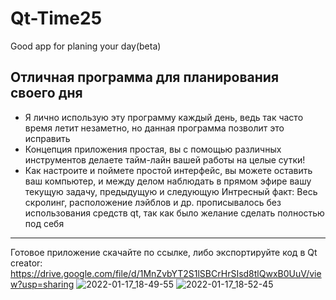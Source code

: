 # Qt-Time25
Good app for planing your day(beta)
## Отличная программа для планирования своего дня
- Я лично использую эту программу каждый день, ведь так часто время летит незаметно, но данная программа позволит это исправить
- Концепция приложения простая, вы с помощью различных инструментов делаете тайм-лайн вашей работы на целые сутки! 
- Как настроите и поймете простой интерфейс, вы можете оставить ваш компьютер, и между делом наблюдать в прямом эфире вашу текущую задачу, предыдущую и следующую
Интресный факт: Весь скролинг, расположение лэйблов и др. прописывалось без использования средств qt, так как было желание сделать полностью под себя
-----------
Готовое приложение скачайте по ссылке, либо экспортируйте код в Qt creator: https://drive.google.com/file/d/1MnZvbYT2S1lSBCrHrSIsd8tlQwxB0UuV/view?usp=sharing
![2022-01-17_18-49-55](https://user-images.githubusercontent.com/92841151/149756791-8b736149-9aac-40c9-9b5d-d933436a209a.png)
![2022-01-17_18-52-45](https://user-images.githubusercontent.com/92841151/149756800-5a510e4b-5d5f-4538-bdc3-a07f57279189.png)
